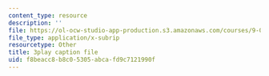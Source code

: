 ```yaml
---
content_type: resource
description: ''
file: https://ol-ocw-studio-app-production.s3.amazonaws.com/courses/9-00sc-introduction-to-psychology-fall-2011/f8beacc8b8c05305abcafd9c7121990f_SXzdOK_J-xE.vtt
file_type: application/x-subrip
resourcetype: Other
title: 3play caption file
uid: f8beacc8-b8c0-5305-abca-fd9c7121990f
---
```

